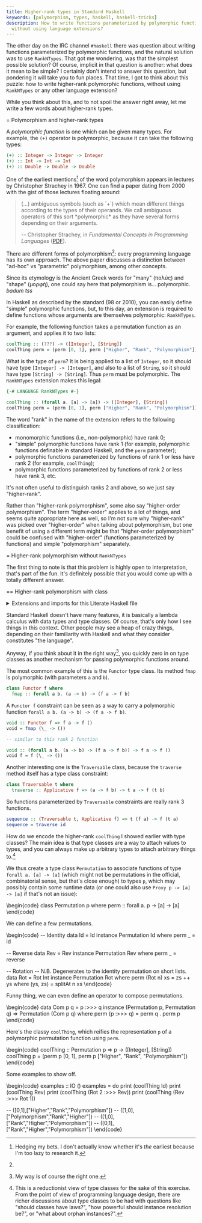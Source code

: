 ```yaml
---
title: Higher-rank types in Standard Haskell
keywords: [polymorphism, types, haskell, haskell-tricks]
description: How to write functions parameterized by polymorphic functions,
  without using language extensions?
---
```


The other day on the IRC channel `#haskell` there was question about writing
functions parameterized by polymorphic functions, and the natural solution was
to use `RankNTypes`. That got me wondering, was that the simplest possible
solution?
Of course, implicit in that question is another: what does it mean to be
simple? I certainly don't intend to answer this question, but pondering it
will take you to fun places. That time, I got to think about this puzzle: how
to write higher-rank polymorphic functions, without using `RankNTypes` or any
other language extension?

While you think about this, and to not spoil the answer right away,
let me write a few words about higher-rank types.

= Polymorphism and higher-rank types

A *polymorphic function* is one which can be given many types. For example,
the `(+)` operator is polymorphic, because it can take the following types:

```haskell
(+) :: Integer -> Integer -> Integer
(+) :: Int -> Int -> Int
(+) :: Double -> Double -> Double
```

One of the earliest mentions[^earliest] of the word polymorphism appears in
lectures by Christopher Strachey in 1967. One can find a paper dating from 2000
with the gist of those lectures floating around:

[^earliest]: Hedging my bets. I don't actually know whether it's *the*
  earliest because I'm too lazy to research it.

<blockquote>
(...) ambiguous symbols (such as `+`) which mean different things according to
the types of their operands. We call ambiguous operators of this sort
*polymorphic* as they have several forms depending on their arguments.

-- Christopher Strachey, in *Fundamental Concepts in Programming Languages*
([PDF](https://www.cs.cmu.edu/~crary/819-f09/Strachey67.pdf)).
</blockquote>

There are different forms of polymorphism[^meta]: every programming language
has its own approach. The above paper discusses a distinction between "ad-hoc"
vs "parametric" polymorphism, among other concepts.

[^meta]:
  Since its etymology is the Ancient Greek words for "many" (πολύς) and
  "shape" (μορφή), one could say here that polymorphism is... polymorphic.
  *badum tss*

In Haskell as described by the standard (98 or 2010), you can easily define
"simple" polymorphic functions, but, to this day, an extension is required
to define functions whose arguments are themselves polymorphic: `RankNTypes`.

For example, the following function takes a permutation function as an
argument, and applies it to two lists:

```haskell
coolThing :: (???) -> ([Integer], [String])
coolThing perm = (perm [0, 1], perm ["Higher", "Rank", "Polymorphism"])
```

What is the type of `perm`? It is being applied to a list of `Integer`, so it
should have type `[Integer] -> [Integer]`, and also to a list of `String`, so
it should have type `[String] -> [String]`. Thus `perm` must be polymorphic.
The `RankNTypes` extension makes this legal:

```haskell
{-# LANGUAGE RankNTypes #-}

coolThing :: (forall a. [a] -> [a]) -> ([Integer], [String])
coolThing perm = (perm [0, 1], perm ["Higher", "Rank", "Polymorphism"])
```

The word "rank" in the name of the extension refers to the following
classification:

- monomorphic functions (i.e., non-polymorphic) have rank 0;
- "simple" polymorphic functions have rank 1 (for example, polymorphic functions
  definable in standard Haskell, and the `perm` parameter);
- polymorphic functions parameterized by functions of rank 1 or less have rank
  2 (for example, `coolThing`);
- polymorphic functions parameterized by functions of rank 2 or less have rank
  3, etc.

It's not often useful to distinguish ranks 2 and above, so we just say
"higher-rank".

Rather than "higher-rank polymorphism", some also say "higher-order polymorphism".
The term "higher-order" applies to a lot of things, and seems quite appropriate
here as well, so I'm not sure why "higher-rank" was picked over "higher-order"
when talking about polymorphism, but one benefit of using a different term
might be that "higher-order polymorphism" could be confused with "higher-order"
(functions parameterized by functions) and simple "polymorphism" separately.

= Higher-rank polymorphism without `RankNTypes`

The first thing to note is that this problem is highly open to interpretation,
that's part of the fun. It's definitely possible that you would come up with a
totally different answer.

== Higher-rank polymorphism with class

<details class="code-details">
<summary>Extensions and imports for this Literate Haskell file</summary>
\begin{code}
{-# LANGUAGE ExplicitForAll #-}
{-
  `ExplicitForAll` does not add any actual power to the type system.
  It gives us the luxury of explicit `forall` quantifiers, which is
  especially useful to make class definitions less confusing.
  But I would use `forall` even if `RankNTypes` were the only way
  to enable this.
-}

module HigherRankWithClass where
\end{code}
</details>

Standard Haskell doesn't have many features, it is basically a lambda calculus
with data types and type classes. Of course, that's only how I see things in this
context. Other people may see a heap of crazy things, depending on their
familiarity with Haskell and what they consider constitutes "the language".

Anyway, if you think about it in the right way[^mine], you quickly zero in on
type classes as another mechanism for passing polymorphic functions around.

[^mine]: My way is of course the right one.

The most common example of this is the `Functor` type class.
Its method `fmap` is polymorphic (with parameters `a` and `b`).

```haskell
class Functor f where
  fmap :: forall a b. (a -> b) -> (f a -> f b)
```

A `Functor f` constraint can be seen as a way to carry a polymorphic function
`forall a b. (a -> b) -> (f a -> f b)`.

```haskell
void :: Functor f => f a -> f ()
void = fmap (\_ -> ())

-- similar to this rank 2 function

void :: (forall a b. (a -> b) -> (f a -> f b)) -> f a -> f ()
void f = f (\_ -> ())
```

Another interesting one is the `Traversable` class, because the `traverse`
method itself has a type class constraint:

```haskell
class Traversable t where
  traverse :: Applicative f => (a -> f b) -> t a -> f (t b)
```

So functions parameterized by `Traversable` constraints are really rank 3
functions.

```haskell
sequence :: (Traversable t, Applicative f) => t (f a) -> f (t a)
sequence = traverse id
```

How do we encode the higher-rank `coolThing` I showed earlier with type
classes? The main idea is that type classes are a way to attach values to
types, and you can always make up arbitrary types to attach arbitrary things
to.[^reductio]

[^reductio]: This is a reductionist view of type classes for the sake
  of this exercise. From the point of view of programming language design,
  there are richer discussions about type classes to be had with questions like
  "should classes have laws?", "how powerful should instance resolution be?",
  or "what about orphan instances?".

We thus create a type class `Permutation` to associate functions of type
`forall a. [a] -> [a]` (which might not be permutations in the official,
combinatorial sense, but that's close enough) to types `p`, which may possibly
contain some runtime data (or one could also use `Proxy p -> [a] -> [a]` if
that's not an issue):

\begin{code}
class Permutation p where
  perm :: forall a. p -> [a] -> [a]
\end{code}

We can define a few permutations.

\begin{code}
-- Identity
data Id = Id
instance Permutation Id where
  perm _ = id

-- Reverse
data Rev = Rev
instance Permutation Rev where
  perm _ = reverse

-- Rotation
-- N.B. Degenerates to the identity permutation on short lists.
data Rot = Rot Int
instance Permutation Rot where
  perm (Rot n) xs = zs ++ ys where
    (ys, zs) = splitAt n xs
\end{code}

Funny thing, we can even define an operator to compose permutations.

\begin{code}
data Com p q = p :>>> q
instance (Permutation p, Permutation q) => Permutation (Com p q) where
  perm (p :>>> q) = perm q . perm p
\end{code}

Here's the classy `coolThing`, which reifies the representation `p`
of a polymorphic permutation function using `perm`.

\begin{code}
coolThing :: Permutation p => p -> ([Integer], [String])
coolThing p = (perm p [0, 1], perm p ["Higher", "Rank", "Polymorphism"])
\end{code}

Some examples to show off.

\begin{code}
examples :: IO ()
examples = do
  print (coolThing Id)
  print (coolThing Rev)
  print (coolThing (Rot 2 :>>> Rev))
  print (coolThing (Rev :>>> Rot 1))

-- ([0,1],["Higher","Rank","Polymorphism"])
-- ([1,0],["Polymorphism","Rank","Higher"])
-- ([1,0],["Rank","Higher","Polymorphism"])
-- ([0,1],["Rank","Higher","Polymorphism"])
\end{code}
